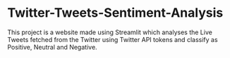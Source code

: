 # Twitter-Tweets-Sentiment-Analysis
This project is a website made using Streamlit which analyses the Live Tweets fetched from the Twitter using Twitter API tokens and classify as Positive, Neutral and Negative.

